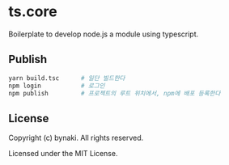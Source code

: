 # ts.core

Boilerplate to develop node.js a module using typescript.


## Publish

```bash
yarn build.tsc      # 일단 빌드한다
npm login           # 로그인
npm publish         # 프로젝트의 루트 위치에서, npm에 배포 등록한다
```


## License

Copyright (c) bynaki. All rights reserved.

Licensed under the MIT License.

